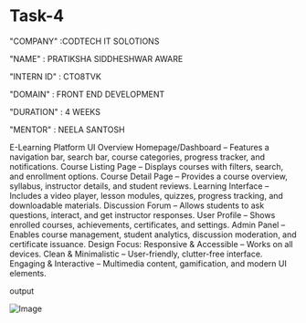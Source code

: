 # Task-4

"COMPANY" :CODTECH IT SOLOTIONS

"NAME" : PRATIKSHA SIDDHESHWAR AWARE

"INTERN ID" : CTO8TVK

"DOMAIN" : FRONT END DEVELOPMENT

"DURATION" : 4 WEEKS

"MENTOR" : NEELA SANTOSH


E-Learning Platform UI Overview
Homepage/Dashboard – Features a navigation bar, search bar, course categories, progress tracker, and notifications.
Course Listing Page – Displays courses with filters, search, and enrollment options.
Course Detail Page – Provides a course overview, syllabus, instructor details, and student reviews.
Learning Interface – Includes a video player, lesson modules, quizzes, progress tracking, and downloadable materials.
Discussion Forum – Allows students to ask questions, interact, and get instructor responses.
User Profile – Shows enrolled courses, achievements, certificates, and settings.
Admin Panel – Enables course management, student analytics, discussion moderation, and certificate issuance.
Design Focus:
Responsive & Accessible – Works on all devices.
Clean & Minimalistic – User-friendly, clutter-free interface.
Engaging & Interactive – Multimedia content, gamification, and modern UI elements.

output

![Image](https://github.com/user-attachments/assets/931615f7-c52e-486d-b9c4-ee3832f91d6f)


